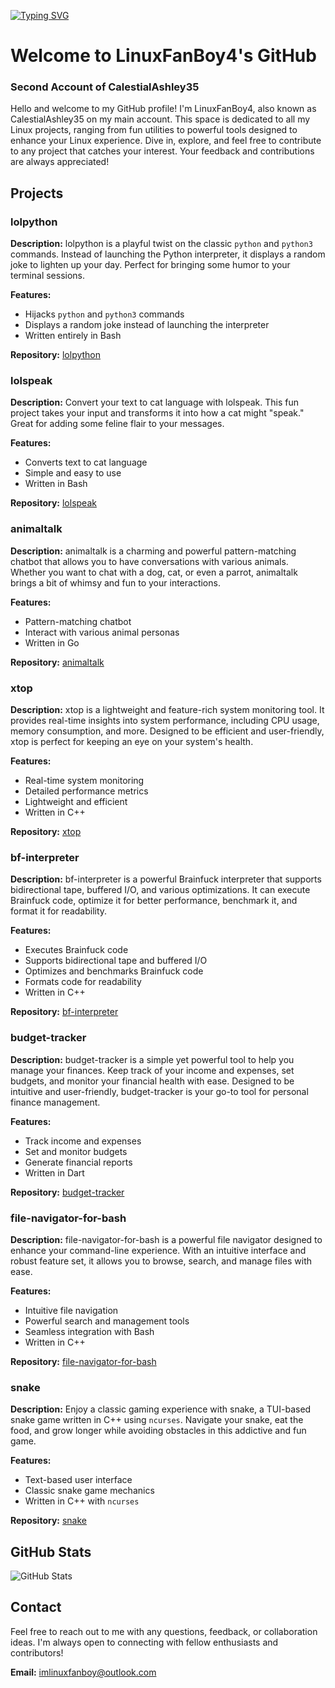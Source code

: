 [![Typing SVG](https://readme-typing-svg.demolab.com?font=Fira+Code&pause=1000&color=D6F74D&width=435&lines=Hey+Geeks+%F0%9F%A4%93)](https://git.io/typing-svg)

# Welcome to LinuxFanBoy4's GitHub

### Second Account of CalestialAshley35

Hello and welcome to my GitHub profile! I'm LinuxFanBoy4, also known as CalestialAshley35 on my main account. This space is dedicated to all my Linux projects, ranging from fun utilities to powerful tools designed to enhance your Linux experience. Dive in, explore, and feel free to contribute to any project that catches your interest. Your feedback and contributions are always appreciated!

## Projects

### lolpython

**Description:** 
lolpython is a playful twist on the classic `python` and `python3` commands. Instead of launching the Python interpreter, it displays a random joke to lighten up your day. Perfect for bringing some humor to your terminal sessions.

**Features:**
- Hijacks `python` and `python3` commands
- Displays a random joke instead of launching the interpreter
- Written entirely in Bash

**Repository:** [lolpython](https://github.com/linuxfanboy4/lolpython.git)

### lolspeak

**Description:**
Convert your text to cat language with lolspeak. This fun project takes your input and transforms it into how a cat might "speak." Great for adding some feline flair to your messages.

**Features:**
- Converts text to cat language
- Simple and easy to use
- Written in Bash

**Repository:** [lolspeak](https://github.com/linuxfanboy4/lolspeak.git)

### animaltalk

**Description:**
animaltalk is a charming and powerful pattern-matching chatbot that allows you to have conversations with various animals. Whether you want to chat with a dog, cat, or even a parrot, animaltalk brings a bit of whimsy and fun to your interactions.

**Features:**
- Pattern-matching chatbot
- Interact with various animal personas
- Written in Go

**Repository:** [animaltalk](https://github.com/CalestialAshley35/animaltalk.git)

### xtop

**Description:**
xtop is a lightweight and feature-rich system monitoring tool. It provides real-time insights into system performance, including CPU usage, memory consumption, and more. Designed to be efficient and user-friendly, xtop is perfect for keeping an eye on your system's health.

**Features:**
- Real-time system monitoring
- Detailed performance metrics
- Lightweight and efficient
- Written in C++

**Repository:** [xtop](https://github.com/CalestialAshley35/xtop.git)

### bf-interpreter

**Description:**
bf-interpreter is a powerful Brainfuck interpreter that supports bidirectional tape, buffered I/O, and various optimizations. It can execute Brainfuck code, optimize it for better performance, benchmark it, and format it for readability.

**Features:**
- Executes Brainfuck code
- Supports bidirectional tape and buffered I/O
- Optimizes and benchmarks Brainfuck code
- Formats code for readability
- Written in C++

**Repository:** [bf-interpreter](https://github.com/CalestialAshley35/bf-interpreter.git)

### budget-tracker

**Description:**
budget-tracker is a simple yet powerful tool to help you manage your finances. Keep track of your income and expenses, set budgets, and monitor your financial health with ease. Designed to be intuitive and user-friendly, budget-tracker is your go-to tool for personal finance management.

**Features:**
- Track income and expenses
- Set and monitor budgets
- Generate financial reports
- Written in Dart

**Repository:** [budget-tracker](https://github.com/CalestialAshley35/budget-tracker.git)

### file-navigator-for-bash

**Description:**
file-navigator-for-bash is a powerful file navigator designed to enhance your command-line experience. With an intuitive interface and robust feature set, it allows you to browse, search, and manage files with ease.

**Features:**
- Intuitive file navigation
- Powerful search and management tools
- Seamless integration with Bash
- Written in C++

**Repository:** [file-navigator-for-bash](https://github.com/CalestialAshley35/file-navigator-for-bash.git)

### snake

**Description:**
Enjoy a classic gaming experience with snake, a TUI-based snake game written in C++ using `ncurses`. Navigate your snake, eat the food, and grow longer while avoiding obstacles in this addictive and fun game.

**Features:**
- Text-based user interface
- Classic snake game mechanics
- Written in C++ with `ncurses`

**Repository:** [snake](https://github.com/CalestialAshley35/snake.git)

## GitHub Stats

![GitHub Stats](https://github-readme-stats.vercel.app/api?username=linuxfanboy4&show_icons=true&theme=dark)

## Contact

Feel free to reach out to me with any questions, feedback, or collaboration ideas. I'm always open to connecting with fellow enthusiasts and contributors!

**Email:** [imlinuxfanboy@outlook.com](mailto:imlinuxfanboy@outlook.com)
